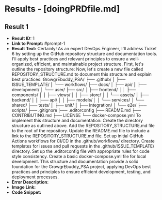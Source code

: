 # Results - [doingPRDfile.md]

## Result 1
* **Result ID:** 1
* **Link to Prompt:** #prompt-1
* **Result Text:** Certainly! As an expert DevOps Engineer, I'll address Ticket 6 by setting up the GitHub repository structure and documentation tools. I'll apply best practices and relevant principles to ensure a well-organized, efficient, and maintainable project structure.
First, let's outline the repository structure:
Now, let's create a new file called REPOSITORY_STRUCTURE.md to document this structure and explain best practices:
GrowgrEbuddy_PSA/
├── .github/
│ ├── ISSUE_TEMPLATE/
│ └── workflows/
├── docs/
│ ├── api/
│ ├── development/
│ └── user/
├── src/
│ ├── frontend/
│ │ ├── components/
│ │ ├── views/
│ │ ├── store/
│ │ └── assets/
│ ├── backend/
│ │ ├── api/
│ │ ├── models/
│ │ └── services/
│ └── shared/
├── tests/
│ ├── unit/
│ ├── integration/
│ └── e2e/
├── scripts/
├── .gitignore
├── .editorconfig
├── README.md
├── CONTRIBUTING.md
├── LICENSE
└── docker-compose.yml
To implement this structure and documentation:
Create the directory structure as outlined above.
Add the REPOSITORY_STRUCTURE.md file to the root of the repository.
Update the README.md file to include a link to the REPOSITORY_STRUCTURE.md file.
Set up initial GitHub Actions workflows for CI/CD in the .github/workflows/ directory.
Create templates for issues and pull requests in the .github/ISSUE_TEMPLATE/ directory.
Set up the .editorconfig file with appropriate rules for code style consistency.
Create a basic docker-compose.yml file for local development.
This structure and documentation provide a solid foundation for the GrowgrEbuddy_PSA project, applying DevOps best practices and principles to ensure efficient development, testing, and deployment processes.
* **Error Description:** 
* **Image Link:** 
* **Code Snippet:** 


